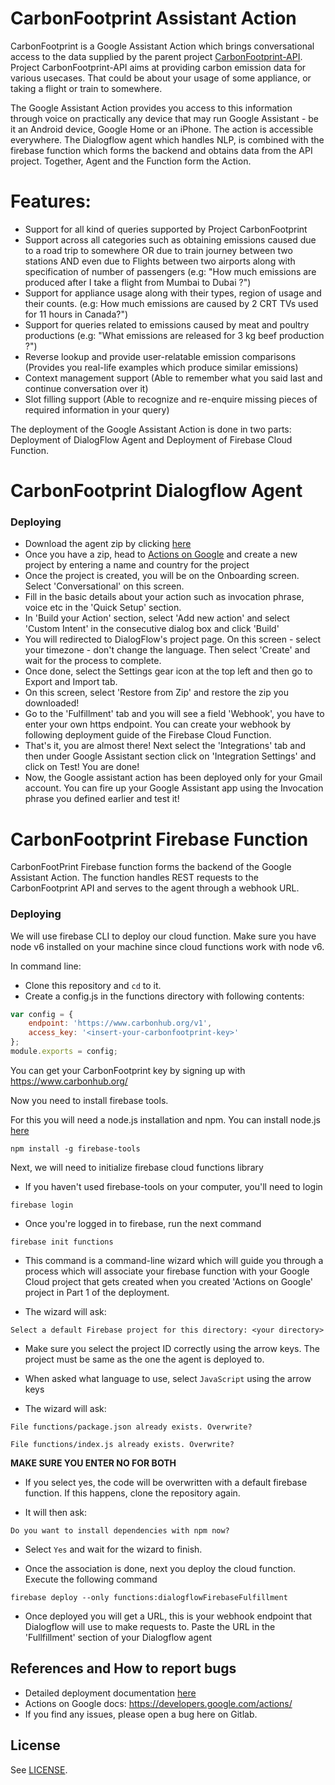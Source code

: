# CarbonFootprint Assistant Action

CarbonFootprint is a Google Assistant Action which brings conversational access to the data supplied by the parent project [CarbonFootprint-API](https://gitlab.com/aossie/CarbonFootprint-API). Project CarbonFootprint-API aims at providing carbon emission data for various usecases. That could be about your usage of some appliance, or taking a flight or train to somewhere.

The Google Assistant Action provides you access to this information through voice on practically any device that may run Google Assistant - be it an Android device, Google Home or an iPhone. The action is accessible everywhere.
The Dialogflow agent which handles NLP, is combined with the firebase function which forms the backend and obtains data from the API project. Together, Agent and the Function form the Action.

# Features:

  - Support for all kind of queries supported by Project CarbonFootprint
  - Support across all categories such as obtaining emissions caused due to a road trip to somewhere OR due to train journey between two stations AND even due to Flights between two airports along with specification of number of passengers (e.g: "How much emissions are produced after I take a flight from Mumbai to Dubai ?")
  - Support for appliance usage along with their types, region of usage and their counts. (e.g: How much emissions are caused by 2 CRT TVs used for 11 hours in Canada?")
  - Support for queries related to emissions caused by meat and poultry productions (e.g: "What emissions are released for 3 kg beef production ?")
  - Reverse lookup and provide user-relatable emission comparisons (Provides you real-life examples which produce similar emissions)
  - Context management support (Able to remember what you said last and continue conversation over it)
  - Slot filling support (Able to recognize and re-enquire missing pieces of required information in your query)

The deployment of the Google Assistant Action is done in two parts: Deployment of DialogFlow Agent and Deployment of Firebase Cloud Function.

# CarbonFootprint Dialogflow Agent

### Deploying

- Download the agent zip by clicking [here](https://gitlab.com/aossie/CarbonAssistant-Function/raw/master/carbon-assistant-agent.zip)
- Once you have a zip, head to [Actions on Google](https://console.actions.google.com/u/0/) and create a new project by entering a name and country for the project
- Once the project is created, you will be on the Onboarding screen. Select 'Conversational' on this screen.
- Fill in the basic details about your action such as invocation phrase, voice etc in the 'Quick Setup' section.
- In 'Build your Action' section, select 'Add new action' and select 'Custom Intent' in the consecutive dialog box and click 'Build'
- You will redirected to DialogFlow's project page. On this screen - select your timezone - don't change the language. Then select 'Create' and wait for the process to complete.
- Once done, select the Settings gear icon at the top left and then go to Export and Import tab.
- On this screen, select 'Restore from Zip' and restore the zip you downloaded!
- Go to the 'Fulfillment' tab and you will see a field 'Webhook', you have to enter your own https endpoint. You can create your webhook by following deployment guide of the Firebase Cloud Function.
- That's it, you are almost there! Next select the 'Integrations' tab and then under Google Assistant section click on 'Integration Settings' and click on Test! You are done!
- Now, the Google assistant action has been deployed only for your Gmail account. You can fire up your Google Assistant app using the Invocation phrase you defined earlier and test it!

# CarbonFootprint Firebase Function

CarbonFootPrint Firebase function forms the backend of the Google Assistant Action. The function handles REST requests to the CarbonFootprint API and serves to the agent through a webhook URL.

### Deploying

We will use firebase CLI to deploy our cloud function. Make sure you have node v6 installed on your machine since cloud functions work with node v6.

In command line:
- Clone this repository and `cd` to it.
- Create a config.js in the functions directory with following contents:
``` javascript
var config = {
    endpoint: 'https://www.carbonhub.org/v1',
    access_key: '<insert-your-carbonfootprint-key>'
};
module.exports = config;
```
You can get your CarbonFootprint key by signing up with https://www.carbonhub.org/

Now you need to install firebase tools.

For this you will need a node.js installation and npm. You can install node.js [here](https://nodejs.org/en/)

`npm install -g firebase-tools`

Next, we will need to initialize firebase cloud functions library

- If you haven't used firebase-tools on your computer, you'll need to login

`firebase login`

- Once you're logged in to firebase, run the next command

`firebase init functions`

- This command is a command-line wizard which will guide you through a process which will associate your firebase function with your Google Cloud project that gets created when you created 'Actions on Google' project in Part 1 of the deployment.

- The wizard will ask:

`Select a default Firebase project for this directory: <your directory>`

- Make sure you select the project ID correctly using the arrow keys. The project must be same as the one the agent is deployed to. 

- When asked what language to use, select `JavaScript` using the arrow keys

- The wizard will ask:

`File functions/package.json already exists. Overwrite?`

`File functions/index.js already exists. Overwrite?`

**MAKE SURE YOU ENTER NO FOR BOTH**

- If you select yes, the code will be overwritten with a default firebase function. If this happens, clone the repository again.

- It will then ask:

`Do you want to install dependencies with npm now?`

- Select `Yes` and wait for the wizard to finish.

- Once the association is done, next you deploy the cloud function. Execute the following command

`firebase deploy --only functions:dialogflowFirebaseFulfillment`

- Once deployed you will get a URL, this is your webhook endpoint that Dialogflow will use to make requests to. Paste the URL in the 'Fullfillment' section of your Dialogflow agent

References and How to report bugs
----
- Detailed deployment documentation [here](https://developers.google.com/actions/dialogflow/deploy-fulfillment)
- Actions on Google docs: https://developers.google.com/actions/
- If you find any issues, please open a bug here on Gitlab.

License
----
See [LICENSE](LICENSE).
